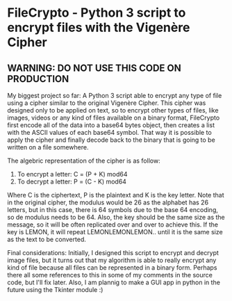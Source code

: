 # FileCrypto - Python 3 script to encrypt files with the Vigenère Cipher

<h2> WARNING: DO NOT USE THIS CODE ON PRODUCTION </h2>

<p> My biggest project so far: A Python 3 script able to encrypt any type of file using a cipher similar to the original Vigenère Cipher. This cipher was designed only to be applied on text, so to encrypt other types of files, like images, videos or any kind of files available on a binary format, FileCrypto first encode all of the data into a base64 bytes object, then creates a list with the ASCII values of each base64 symbol. That way it is possible to apply the cipher and finally decode back to the binary that is going to be written on a file somewhere.</p>

<p>The algebric representation of the cipher is as follow:</p>
<ol>
    <li> To encrypt a letter: C = (P + K) mod64 </li>
    <li> To decrypt a letter: P = (C - K) mod64 </li>
</ol>

<p> Where C is the ciphertext, P is the plaintext and K is the key letter. Note that in the original cipher, the modulus would be 26 as the alphabet has 26 letters, but in this case, there is 64 symbols due to the base 64 encoding, so de modulus needs to be 64. Also, the key should be the same size as the message, so it will be often replicated over and over to achieve this. If the key is LEMON, it will repeat LEMONLEMONLEMON.. until it is the same size as the text to be converted.</p>

<p> Final considerations: Initially, I designed this script to encrypt and decrypt image files, but it turns out that my algorithm is able to really encrypt any kind of file because all files can be represented in a binary form. Perhaps there all some references to this in some of my comments in the source code, but I'll fix later. Also, I am plannig to make a GUI app in python in the future using the Tkinter module :) </p>